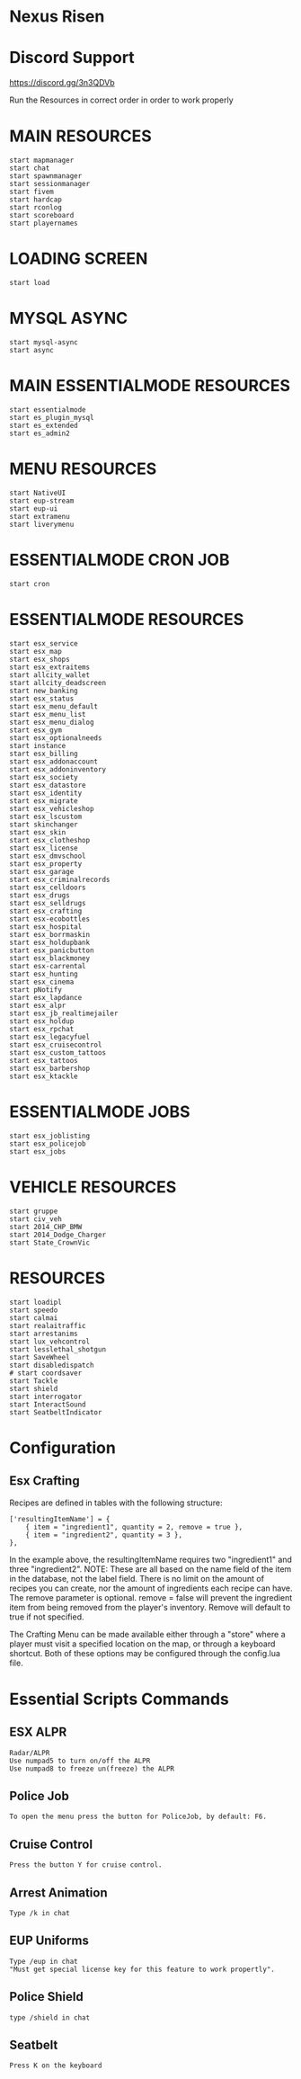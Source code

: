# Nexus Risen

# Discord Support
https://discord.gg/3n3QDVb

Run the Resources in correct order in order to work properly

# MAIN RESOURCES
```
start mapmanager
start chat
start spawnmanager
start sessionmanager
start fivem
start hardcap
start rconlog
start scoreboard
start playernames
```

# LOADING SCREEN
```
start load
```

# MYSQL ASYNC
```
start mysql-async
start async
```

# MAIN ESSENTIALMODE RESOURCES
```
start essentialmode
start es_plugin_mysql
start es_extended
start es_admin2
```

# MENU RESOURCES
```
start NativeUI
start eup-stream
start eup-ui 
start extramenu
start liverymenu
```

# ESSENTIALMODE CRON JOB
```
start cron
```

# ESSENTIALMODE RESOURCES
```
start esx_service
start esx_map
start esx_shops
start esx_extraitems
start allcity_wallet
start allcity_deadscreen
start new_banking
start esx_status
start esx_menu_default
start esx_menu_list
start esx_menu_dialog
start esx_gym
start esx_optionalneeds
start instance
start esx_billing
start esx_addonaccount
start esx_addoninventory
start esx_society
start esx_datastore
start esx_identity
start esx_migrate
start esx_vehicleshop
start esx_lscustom
start skinchanger
start esx_skin
start esx_clotheshop
start esx_license
start esx_dmvschool
start esx_property
start esx_garage
start esx_criminalrecords
start esx_celldoors
start esx_drugs
start esx_selldrugs
start esx_crafting
start esx-ecobottles
start esx_hospital
start esx_borrmaskin
start esx_holdupbank
start esx_panicbutton
start esx_blackmoney
start esx-carrental
start esx_hunting
start esx_cinema
start pNotify
start esx_lapdance
start esx_alpr
start esx_jb_realtimejailer
start esx_holdup
start esx_rpchat
start esx_legacyfuel
start esx_cruisecontrol
start esx_custom_tattoos
start esx_tattoos
start esx_barbershop
start esx_ktackle
```

# ESSENTIALMODE JOBS
```
start esx_joblisting
start esx_policejob
start esx_jobs
```

# VEHICLE RESOURCES
```
start gruppe
start civ_veh
start 2014_CHP_BMW
start 2014_Dodge_Charger
start State_CrownVic
```

# RESOURCES
```
start loadipl
start speedo
start calmai
start realaitraffic
start arrestanims
start lux_vehcontrol
start lesslethal_shotgun
start SaveWheel
start disabledispatch
# start coordsaver
start Tackle
start shield
start interrogator
start InteractSound
start SeatbeltIndicator
```

# Configuration

## Esx Crafting

Recipes are defined in tables with the following structure:

```
['resultingItemName'] = {
    { item = "ingredient1", quantity = 2, remove = true },
    { item = "ingredient2", quantity = 3 },
},
```
In the example above, the resultingItemName requires two "ingredient1" and three "ingredient2". 
NOTE: These are all based on the name field of the item in the database, not the label field. 
There is no limit on the amount of recipes you can create, nor the amount of ingredients each recipe can have. 
The remove parameter is optional. remove = false will prevent the ingredient item from being removed from the player's inventory.
Remove will default to true if not specified.

The Crafting Menu can be made available either through a "store" where a player must visit a specified location on the map, or through a keyboard shortcut. 
Both of these options may be configured through the config.lua file.

# Essential Scripts Commands

## ESX ALPR
```
Radar/ALPR 
Use numpad5 to turn on/off the ALPR
Use numpad8 to freeze un(freeze) the ALPR
```

## Police Job
```
To open the menu press the button for PoliceJob, by default: F6.
```

## Cruise Control
```
Press the button Y for cruise control.
```

## Arrest Animation
```
Type /k in chat
```

## EUP Uniforms
```
Type /eup in chat
"Must get special license key for this feature to work propertly".
```
## Police Shield
```
type /shield in chat
```

## Seatbelt
```
Press K on the keyboard
```